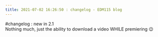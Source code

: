 ```yaml
---
title: 2021-07-02 16:26:50 : changelog - EDM115 blog
---
```


#changelog : new in 2.1  
Nothing much, just the ability to download a video WHILE premiering :wink:
